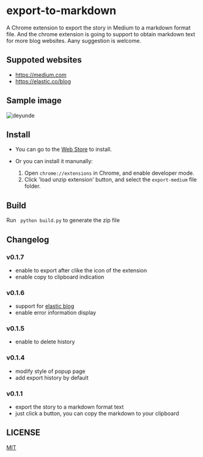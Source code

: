 # export-to-markdown
A Chrome extension to export the story in Medium to a markdown format file. And the chrome extension is going to support to obtain markdown text for more blog websites. Aany suggestion is welcome.

## Suppoted websites
* https://medium.com
* https://elastic.co/blog

## Sample image
![deyunde](https://user-images.githubusercontent.com/12164075/26960726-fc486212-4d0b-11e7-9f59-1cb738db9e4e.gif)

## Install
* You can go to the [Web Store](https://chrome.google.com/webstore/detail/export-to-markdown/dodkihcbgpjblncjahodbnlgkkflliim?utm_source=chrome-ntp-icon&authuser=1) to install.
* Or you can install it manunally:

  1. Open `chrome://extensions` in Chrome, and enable developer mode.
  2. Click 'load unzip extension' button, and select the `export-medium` file folder.
  
## Build
Run ` python build.py` to generate the zip file

## Changelog
### v0.1.7
* enable to export after clike the icon of the extension
* enable copy to clipboard indication

### v0.1.6
* support for [elastic blog](https://www.elastic.co/blog)
* enable error information display

### v0.1.5
* enable to delete history

### v0.1.4
* modify style of popup page
* add export history by default

### v0.1.1
* export the story to a markdown format text
* just click a button, you can copy the markdown to your clipboard

## LICENSE

[MIT](https://github.com/neal1991/export-medium/blob/master/LICENSE)
